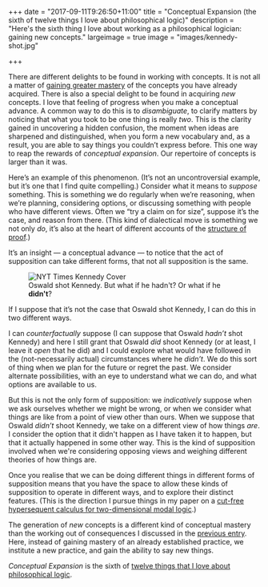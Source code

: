 +++
date = "2017-09-11T9:26:50+11:00"
title = "Conceptual Expansion (the sixth of twelve things I love about philosophical logic)"
description = "Here's the sixth thing I love about working as a philosophical logician: gaining new concepts."
largeimage = true
image = "images/kennedy-shot.jpg"

+++

There are different delights to be found in working with concepts. It is not all a matter of [gaining greater mastery](http://consequently.org/news/2017/twelve-things-05-recognition/) of the concepts you have already acquired. There is also a special delight to be found in acquiring _new_ concepts. I love that feeling of progress when you make a conceptual advance. A common way to do this is to _disambiguate_, to clarify matters by noticing that what you took to be one thing is really _two_. This is the clarity gained in uncovering a hidden confusion, the moment when ideas are sharpened and distinguished, when you form a new vocabulary and, as a result, you are able to say things you couldn’t express before. This one way to reap the rewards of _conceptual expansion_. Our repertoire of concepts is larger than it was.

Here’s an example of this phenomenon. (It’s not an uncontroversial example, but it’s one that I find quite compelling.) Consider what it means to _suppose_ something. This is something we do regularly when we’re reasoning, when we’re planning, considering options, or discussing something with people who have different views. Often we “try a claim on for size”, suppose it’s the case, and reason from there. (This kind of dialectical move is something we not only _do_, it’s also at the heart of different accounts of the [structure of proof](/writing/ptp).) 

It’s an insight — a conceptual advance — to notice that the act of supposition can take different forms, that not all supposition is the same. 


<figure>
	<img src="/images/kennedy-shot.jpg" alt="NYT Times Kennedy Cover"  class="img-fluid">
	<figcaption>Oswald shot Kennedy. But what if he hadn't? Or what if he <b>didn't</b>?</figcaption>
</figure>


If I suppose that it’s not the case that Oswald shot Kennedy, I can do this in two different ways. 

I can _counterfactually_ suppose (I can suppose that Oswald *hadn’t* shot Kennedy) and here I still grant that Oswald *did* shoot Kennedy (or at least, I leave it *open* that he did) and I could explore what would have followed in the (not-necessarily actual) circumstances where he *didn’t*. We do this sort of thing when we plan for the future or regret the past. We consider alternate possibilities, with an eye to understand what we can do, and what options are available to us.  

But this is not the only form of supposition: we _indicatively_ suppose when we ask ourselves whether we might be wrong, or when we consider what things are like from a point of view other than ours. When we suppose that Oswald _didn’t_ shoot Kennedy, we take on a different view of how things _are_. I consider the option that it didn't happen as I have taken it to happen, but that it actually happened in some other way. This is the kind of supposition involved when we're considering opposing views and weighing different theories of how things are.

Once you realise that we can be doing different things in different forms of supposition means that you have the space to allow these kinds of supposition to operate in different ways, and to explore their distinct features. (This is the direction I pursue things in my paper on a [cut-free hypersequent calculus for two-dimensional modal logic](http://consequently.org/writing/cfss2dml/).) 

The generation of _new_ concepts is a different kind of conceptual mastery than the working out of consequences I discussed in the [previous entry](http://consequently.org). Here, instead of gaining mastery of an already established practice, we institute a new practice, and gain the ability to say new things. 

_Conceptual Expansion_ is the sixth of [twelve things that I love about philosophical logic](http://consequently.org/news/2017/twelve-things-i-love/). 